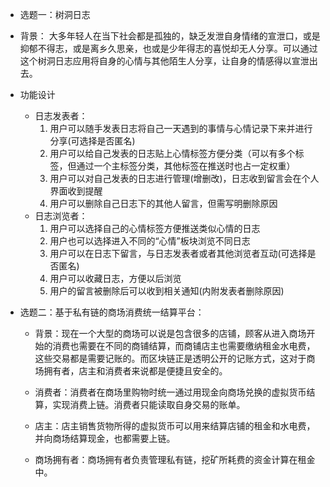 - 选题一：树洞日志
- 背景：
大多年轻人在当下社会都是孤独的，缺乏发泄自身情绪的宣泄口，或是抑郁不得志，或是离乡久思亲，也或是少年得志的喜悦却无人分享。可以通过这个树洞日志应用将自身的心情与其他陌生人分享，让自身的情感得以宣泄出去。
- 功能设计
    - 日志发表者：
        1. 用户可以随手发表日志将自己一天遇到的事情与心情记录下来并进行分享(可选择是否匿名)
        2. 用户可以给自己发表的日志贴上心情标签方便分类（可以有多个标签，但通过一个主标签分类，其他标签在推送时也占一定权重）
        3. 用户可以对自己发表的日志进行管理(增删改)，日志收到留言会在个人界面收到提醒
        4. 用户可以删除自己日志下的其他人留言，但需写明删除原因
    - 日志浏览者：
        1. 用户可以选择自己的心情标签方便推送类似心情的日志
        2. 用户也可以选择进入不同的“心情”板块浏览不同日志
        3. 用户可以在日志下留言，与日志发表者或者其他浏览者互动(可选择是否匿名)
        4. 用户可以收藏日志，方便以后浏览
        5. 用户的留言被删除后可以收到相关通知(内附发表者删除原因)



- 选题二：基于私有链的商场消费统一结算平台：
    - 背景：现在一个大型的商场可以说是包含很多的店铺，顾客从进入商场开始的消费也需要在不同的商铺结算，而商铺店主也需要缴纳租金水电费，这些交易都是需要记账的。而区块链正是透明公开的记账方式，这对于商场拥有者，店主和消费者来说都是便捷且安全的。

    - 消费者：消费者在商场里购物时统一通过用现金向商场兑换的虚拟货币结算，实现消费上链。消费者只能读取自身交易的账单。

    - 店主：店主销售货物所得的虚拟货币可以用来结算店铺的租金和水电费，并向商场结算现金，也都需要上链。

    - 商场拥有者：商场拥有者负责管理私有链，挖矿所耗费的资金计算在租金中。

